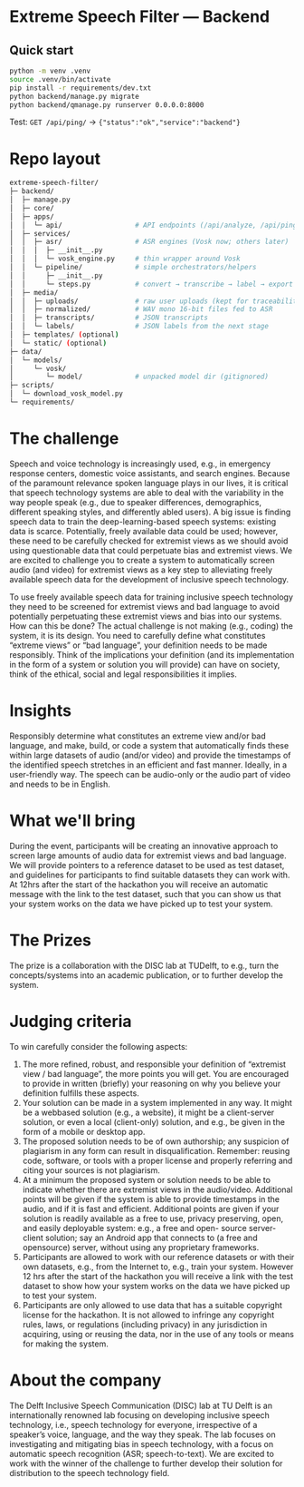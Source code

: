 # Extreme Speech Filter — Backend

## Quick start
```bash
python -m venv .venv
source .venv/bin/activate
pip install -r requirements/dev.txt
python backend/manage.py migrate
python backend/qmanage.py runserver 0.0.0.0:8000
```
Test: ```GET /api/ping/``` → ```{"status":"ok","service":"backend"}```




# Repo layout
```bash
extreme-speech-filter/
├─ backend/
│  ├─ manage.py
│  ├─ core/
│  ├─ apps/
│  │  └─ api/                  # API endpoints (/api/analyze, /api/ping, etc.)
│  ├─ services/
│  │  ├─ asr/                  # ASR engines (Vosk now; others later)
│  │  │  ├─ __init__.py
│  │  │  └─ vosk_engine.py     # thin wrapper around Vosk
│  │  └─ pipeline/             # simple orchestrators/helpers
│  │     ├─ __init__.py
│  │     └─ steps.py           # convert → transcribe → label → export
│  ├─ media/
│  │  ├─ uploads/              # raw user uploads (kept for traceability)
│  │  ├─ normalized/           # WAV mono 16-bit files fed to ASR
│  │  ├─ transcripts/          # JSON transcripts
│  │  └─ labels/               # JSON labels from the next stage
│  ├─ templates/ (optional)
│  └─ static/ (optional)
├─ data/
│  └─ models/
│     └─ vosk/
│        └─ model/             # unpacked model dir (gitignored)
├─ scripts/
│  └─ download_vosk_model.py
└─ requirements/
```





# The challenge

Speech and voice technology is increasingly used, e.g., in emergency response centers, domestic voice assistants, and search engines. Because of the paramount relevance spoken language plays in our lives, it is critical that speech technology systems are able to
deal with the variability in the way people speak (e.g., due to speaker differences, demographics, different speaking styles, and differently abled users). A big issue is finding speech data to train the deep-learning-based speech systems: existing data is scarce. Potentially, freely available data could be used; however, these need to be carefully checked for extremist views as we should avoid using questionable data that could perpetuate bias and extremist views. We are excited to challenge you to create a system to automatically screen audio (and video) for extremist views as a key step to alleviating freely available speech data for the development of inclusive speech technology.

To use freely available speech data for training inclusive speech technology they need to be screened for extremist views and bad language to avoid potentially perpetuating these extremist views and bias into our systems. How can this be done? The actual challenge is not making (e.g., coding) the system, it is its design. You need to carefully define what constitutes “extreme views” or “bad language”, your definition needs to be made responsibly. Think of the implications your definition (and its implementation in the form of a system or solution you will provide) can have on society, think of the ethical, social and legal responsibilities it implies.

# Insights

Responsibly determine what constitutes an extreme view and/or bad language, and make, build, or code a system that automatically finds these within large datasets of audio (and/or video) and provide the timestamps of the identified speech stretches in an efficient and fast manner. Ideally, in a user-friendly way. The speech can be audio-only or the audio part of video and needs to be in English.

# What we'll bring

During the event, participants will be creating an innovative approach to screen large amounts of audio data for extremist views and bad language. We will provide pointers to a reference dataset to be used as test dataset, and guidelines for participants to find suitable datasets they can work with. At 12hrs after the start of the hackathon you will receive an automatic message with the link to the test dataset, such that you can show us that your system works on the data we have picked up to test your system.

# The Prizes

The prize is a collaboration with the DISC lab at TUDelft, to e.g., turn the concepts/systems into an academic publication, or to further develop the system.

# Judging criteria

To win carefully consider the following aspects:
1. The more refined, robust, and responsible your definition of “extremist view / bad language”, the more points you will get. You are encouraged to provide in written (briefly) your reasoning on why you believe your definition fulfills these aspects.
2. Your solution can be made in a system implemented in any way. It might be a webbased solution (e.g., a website), it might be a client-server solution, or even a local (client-only) solution, and e.g., be given in the form of a mobile or desktop app.
3. The proposed solution needs to be of own authorship; any suspicion of plagiarism in any form can result in disqualification. Remember: reusing code, software, or tools with a proper license and properly referring and citing your sources is not plagiarism.
4. At a minimum the proposed system or solution needs to be able to indicate whether there are extremist views in the audio/video. Additional points will be given if the system is able to provide timestamps in the audio, and if it is fast and efficient. Additional points are given if your solution is readily available as a free to use, privacy preserving, open, and easily deployable system: e.g., a free and open- source server-client solution; say an Android app that connects to (a free and opensource) server, without using any proprietary frameworks.
5. Participants are allowed to work with our reference datasets or with their own datasets, e.g., from the Internet to, e.g., train your system. However 12 hrs after the start of the hackathon you will receive a link with the test dataset to show how your system works on the data we have picked up to test your system.
6. Participants are only allowed to use data that has a suitable copyright license for the hackathon. It is not allowed to infringe any copyright rules, laws, or regulations (including privacy) in any jurisdiction in acquiring, using or reusing the data, nor in the use of any tools or means for making the system.

# About the company

The Delft Inclusive Speech Communication (DISC) lab at TU Delft is an internationally
renowned lab focusing on developing inclusive speech technology, i.e., speech technology
for everyone, irrespective of a speaker’s voice, language, and the way they speak. The lab
focuses on investigating and mitigating bias in speech technology, with a focus on
automatic speech recognition (ASR; speech-to-text). We are excited to work with the
winner of the challenge to further develop their solution for distribution to the speech
technology field.
